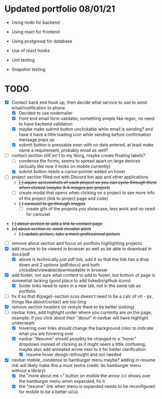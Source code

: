 # Updated portfolio 08/01/21

- Using node for backend
- Using react for frontend
- Using postgresql for database

- Use of react hooks
- Unit testing
- Snapshot testing

# TODO

- [X] Contact back end hook up, then decide what service to use to send email/notification to phone
    - [X] Decided to use nodemailer
    - [x] front end email form validator, something simple like regex, no need to have backend validation
    - [x] maybe make submit button unclickable while email is sending? and have it have a little loading icon while sending before confirmation message pops up
    - [x] submit button is pressable even with no data entered, at least make name a requirement, probably email as well?
- [ ] contact section still isn't to my liking, maybe create floating labels?
    - [ ] condense the forms, seems to spread apart on large devices (actually like how it looks on mobile currently)
    - [x] submit button needs a cursor:pointer added on hover
- [ ] project section filled out with Discord bot app and other applications
    - ~~[ ] aquire screenshots of each project so you can cycle through them when clicked (maybe 3-5 images per project)~~
    - [ ] create modal that opens when clicking on a project to see more info of the project (link to project page and code)
    - ~~[ ] carousel to go through images~~
        - [ ] create gifs of the projects you showcase, less work and no need for carousel
- ~~[ ] about section to add a link to contact page~~
- ~~[x] about section re-word elevator pitch~~
    - ~~[ ] update picture, take a more professional picture~~
- [ ] remove about section and focus on portfolio highlighting projects
- [X] add resume to be viewed in browser as well as be able to download in docx/pdf
    - [X] above is technically just pdf link, add it so that the link has a drop down and 2 options (pdf/docx) and both clickable/viewable/downloadable in browser
- [X] add footer, not sure what content to add to footer, but bottom of page is somewhat lacking (good place to add linkedin/github icons)
    - [x] footer links need to open in a new tab, not in the same tab as portfolio
- [ ] fix it so that #{page}-section scss doesn't need to be a calc of vh - px, things like about/contact are too long
- [x] remove section headers (or restyle them to be better looking)
- [ ] navbar links, add highlight under where you currently are on the page, example: if you click about then "about" in navbar will have highlight underneath
    - [x] hovering over links should change the background color to indicate what you are hovering over
    - [x] navbar "Resume" should possibly be changed to a "hover" dropdown instead of clicking as it might seem a little confusing, maybe also add animated arrow next to it for better clarification
        - [x] resume hover design rethought and not needed
- [x] navbar mobile, condense to hamburger menu maybe? adding in resume link will likely make this a must (extra credit: do hamburger menu without a library)
    - [x] the "more about me >" button on mobile the arrow (>) shows over the hamburger menu when expanded, fix it
    - [x] the "resume" link when menu is expanded needs to be reconfigured for mobile to be a better ui/ux